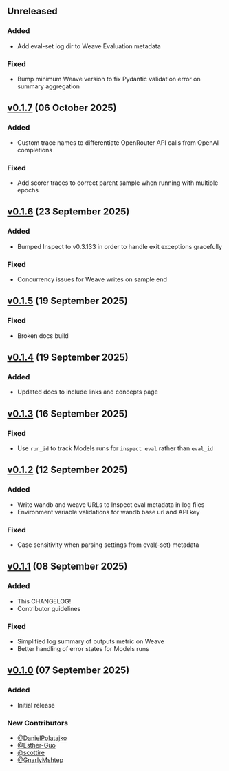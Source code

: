 ## Unreleased

### Added
- Add eval-set log dir to Weave Evaluation metadata

### Fixed
- Bump minimum Weave version to fix Pydantic validation error on summary aggregation

## [v0.1.7](https://pypi.org/project/inspect-wandb/0.1.7/) (06 October 2025)


### Added
- Custom trace names to differentiate OpenRouter API calls from OpenAI completions

### Fixed
- Add scorer traces to correct parent sample when running with multiple epochs

## [v0.1.6](https://pypi.org/project/inspect-wandb/0.1.6/) (23 September 2025)

### Added
- Bumped Inspect to v0.3.133 in order to handle exit exceptions gracefully

### Fixed
- Concurrency issues for Weave writes on sample end

## [v0.1.5](https://pypi.org/project/inspect-wandb/0.1.5/) (19 September 2025)

### Fixed
- Broken docs build

## [v0.1.4](https://pypi.org/project/inspect-wandb/0.1.4/) (19 September 2025)

### Added
- Updated docs to include links and concepts page


## [v0.1.3](https://pypi.org/project/inspect-wandb/0.1.3/) (16 September 2025)

### Fixed
- Use `run_id` to track Models runs for `inspect eval` rather than `eval_id`


## [v0.1.2](https://pypi.org/project/inspect-wandb/0.1.2/) (12 September 2025)

### Added
- Write wandb and weave URLs to Inspect eval metadata in log files
- Environment variable validations for wandb base url and API key

### Fixed
- Case sensitivity when parsing settings from eval(-set) metadata

## [v0.1.1](https://pypi.org/project/inspect-wandb/0.1.1/) (08 September 2025)

### Added

- This CHANGELOG!
- Contributor guidelines

### Fixed
- Simplified log summary of outputs metric on Weave
- Better handling of error states for Models runs

## [v0.1.0](https://pypi.org/project/inspect-wandb/0.1.0/) (07 September 2025)

### Added

- Initial release

### New Contributors

- [@DanielPolatajko](https://github.com/DanielPolatajko)
- [@Esther-Guo](https://github.com/Esther-Guo)
- [@scottire](https://github.com/scottire)
- [@GnarlyMshtep](https://github.com/GnarlyMshtep)